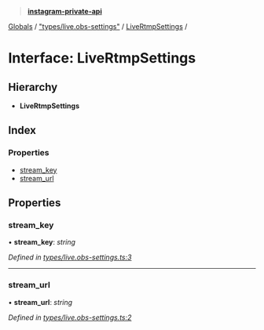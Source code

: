 > **[instagram-private-api](../README.md)**

[Globals](../README.md) / ["types/live.obs-settings"](../modules/_types_live_obs_settings_.md) / [LiveRtmpSettings](_types_live_obs_settings_.livertmpsettings.md) /

# Interface: LiveRtmpSettings

## Hierarchy

* **LiveRtmpSettings**

## Index

### Properties

* [stream_key](_types_live_obs_settings_.livertmpsettings.md#stream_key)
* [stream_url](_types_live_obs_settings_.livertmpsettings.md#stream_url)

## Properties

###  stream_key

• **stream_key**: *string*

*Defined in [types/live.obs-settings.ts:3](https://github.com/dilame/instagram-private-api/blob/e9c516c/src/types/live.obs-settings.ts#L3)*

___

###  stream_url

• **stream_url**: *string*

*Defined in [types/live.obs-settings.ts:2](https://github.com/dilame/instagram-private-api/blob/e9c516c/src/types/live.obs-settings.ts#L2)*